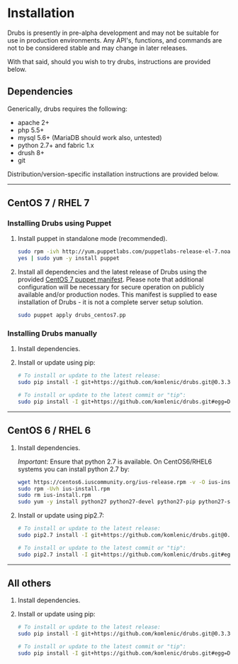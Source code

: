 # Installation

Drubs is presently in pre-alpha development and may not be suitable for use in
production environments.  Any API's, functions, and commands are not to be
considered stable and may change in later releases.

With that said, should you wish to try drubs, instructions are provided below.

## Dependencies

Generically, drubs requires the following:

* apache 2+
* php 5.5+
* mysql 5.6+ (MariaDB should work also, untested)
* python 2.7+ and fabric 1.x
* drush 8+
* git

Distribution/version-specific installation instructions are provided below.

---

## CentOS 7 / RHEL 7

### Installing Drubs using Puppet

1.  Install puppet in standalone mode (recommended).

    ```bash
    sudo rpm -ivh http://yum.puppetlabs.com/puppetlabs-release-el-7.noarch.rpm
    yes | sudo yum -y install puppet
    ```

2.  Install all dependencies and the latest release of Drubs using the provided
    [CentOS 7 puppet manifest](puppet/drubs_centos7.pp).  Please note that
    additional configuration will be necessary for secure operation on publicly
    available and/or production nodes.  This manifest is supplied to ease
    installation of Drubs - it is not a complete server setup solution.

    ```bash
    sudo puppet apply drubs_centos7.pp
    ```

### Installing Drubs manually

1.  Install dependencies.

2.  Install or update using pip:

    ```bash
    # To install or update to the latest release:
    sudo pip install -I git+https://github.com/komlenic/drubs.git@0.3.3#egg=Drubs

    # To install or update to the latest commit or "tip":
    sudo pip install -I git+https://github.com/komlenic/drubs.git#egg=Drubs
    ```

---

## CentOS 6 / RHEL 6

1.  Install dependencies.

    *Important:* Ensure that python 2.7 is available.  On CentOS6/RHEL6 systems
    you can install python 2.7 by:

    ```bash
    wget https://centos6.iuscommunity.org/ius-release.rpm -v -O ius-install.rpm
    sudo rpm -Uvh ius-install.rpm
    sudo rm ius-install.rpm
    sudo yum -y install python27 python27-devel python27-pip python27-setuptools python27-virtualenv --enablerepo=ius
    ```

2. Install or update using pip2.7:

    ```bash
    # To install or update to the latest release:
    sudo pip2.7 install -I git+https://github.com/komlenic/drubs.git@0.3.3#egg=Drubs

    # To install or update to the latest commit or "tip":
    sudo pip2.7 install -I git+https://github.com/komlenic/drubs.git#egg=Drubs
    ```

---

## All others

1.  Install dependencies.

2.  Install or update using pip:

    ```bash
    # To install or update to the latest release:
    sudo pip install -I git+https://github.com/komlenic/drubs.git@0.3.3#egg=Drubs

    # To install or update to the latest commit or "tip":
    sudo pip install -I git+https://github.com/komlenic/drubs.git#egg=Drubs
    ```
